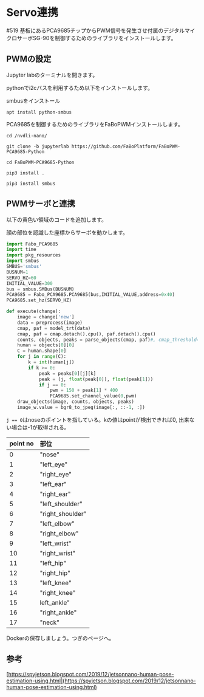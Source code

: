 # Servo連携

\#519 基板にあるPCA9685チップからPWM信号を発生させ付属のデジタルマイクロサーボSG-90を制御するためのライブラリをインストールします。

## PWMの設定

Jupyter labのターミナルを開きます。

pythonでi2cバスを利用するため以下をインストールします。

smbusをインストール

```
apt install python-smbus
```

PCA9685を制御するためのライブラリをFaBoPWMインストールします。

```
cd /nvdli-nano/
```
```
git clone -b jupyterlab https://github.com/FaBoPlatform/FaBoPWM-PCA9685-Python
```
```
cd FaBoPWM-PCA9685-Python
```
```
pip3 install .
```

```
pip3 install smbus
```


## PWMサーボと連携

以下の黄色い領域のコードを追加します。

顔の部位を認識した座標からサーボを動かします。

``` python hl_lines="1 2 3 4 5 6  7 8 9 10 11 19 20 21 22 23 24 25 26 27 28"
import Fabo_PCA9685
import time
import pkg_resources
import smbus
SMBUS='smbus'
BUSNUM=1
SERVO_HZ=60
INITIAL_VALUE=300
bus = smbus.SMBus(BUSNUM)
PCA9685 = Fabo_PCA9685.PCA9685(bus,INITIAL_VALUE,address=0x40)
PCA9685.set_hz(SERVO_HZ)

def execute(change):
    image = change['new']
    data = preprocess(image)
    cmap, paf = model_trt(data)
    cmap, paf = cmap.detach().cpu(), paf.detach().cpu()
    counts, objects, peaks = parse_objects(cmap, paf)#, cmap_threshold=0.15, link_threshold=0.15)
    human = objects[0][0]
    C = human.shape[0]
    for j in range(C):
        k = int(human[j])
        if k >= 0:
            peak = peaks[0][j][k]  
            peak = (j, float(peak[0]), float(peak[1]))
            if j == 0:
                pwm = 150 + peak[1] * 400
                PCA9685.set_channel_value(0,pwm)
    draw_objects(image, counts, objects, peaks)
    image_w.value = bgr8_to_jpeg(image[:, ::-1, :])
```


`j == 0`はnoseのポイントを指している。kの値はpointが検出できれば0, 出来ない場合は-1が取得される。

|point no|部位|
|:--|:--|
|0|"nose"|
|1|"left_eye"|
|2|"right_eye"|
|3|"left_ear"|
|4|"right_ear"|
|5|"left_shoulder"|
|6|"right_shoulder"|
|7|"left_elbow"|
|8|"right_elbow"|
|9|"left_wrist"|
|10|"right_wrist"|
|11|"left_hip"|
|12|"right_hip"|
|13|"left_knee"|
|14|"right_knee"|
|15|left_ankle"|
|16|"right_ankle"|
|17|"neck"|

Dockerの保存しましょう。つぎのページへ。


## 参考

[https://spyjetson.blogspot.com/2019/12/jetsonnano-human-pose-estimation-using.html](https://spyjetson.blogspot.com/2019/12/jetsonnano-human-pose-estimation-using.html)